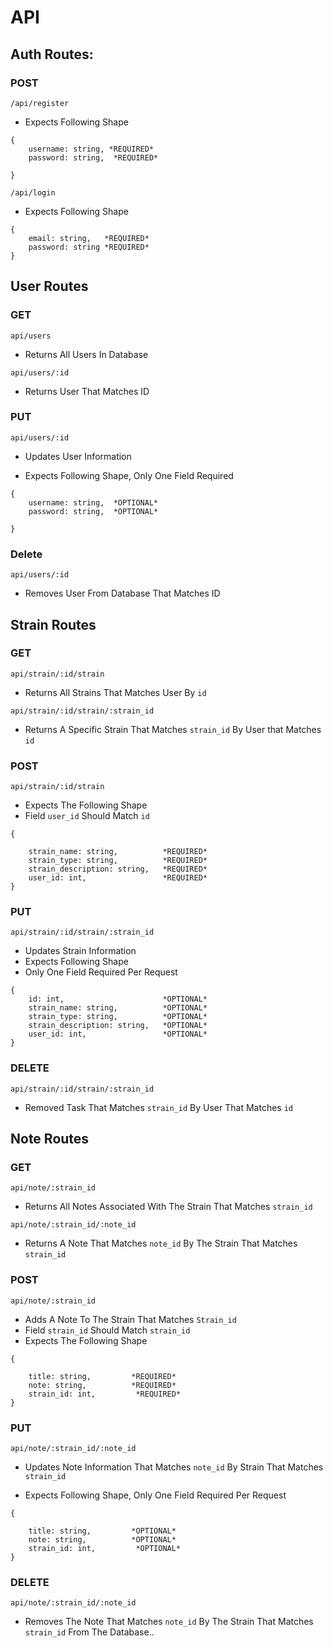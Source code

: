 # API

## Auth Routes:

### POST
`/api/register`

- Expects Following Shape

```
{
    username: string, *REQUIRED*
    password: string,  *REQUIRED*

}
```

`/api/login`

- Expects Following Shape

```
{
    email: string,   *REQUIRED*
    password: string *REQUIRED*
}
```

## User Routes

### GET

`api/users`

- Returns All Users In Database

`api/users/:id`

- Returns User That Matches ID

### PUT

`api/users/:id`

- Updates User Information

- Expects Following Shape, Only One Field Required

```
{
    username: string,  *OPTIONAL*
    password: string,  *OPTIONAL*

}
```

### Delete

`api/users/:id`

- Removes User From Database That Matches ID

## Strain Routes

### GET

`api/strain/:id/strain`

- Returns All Strains That Matches User By `id`

`api/strain/:id/strain/:strain_id`

- Returns A Specific Strain That Matches `strain_id` By User that Matches `id`

### POST

`api/strain/:id/strain`

- Expects The Following Shape
- Field `user_id` Should Match `id`

```
{

    strain_name: string,          *REQUIRED*
    strain_type: string,          *REQUIRED*
    strain_description: string,   *REQUIRED*
    user_id: int,                 *REQUIRED*
}
```

### PUT

`api/strain/:id/strain/:strain_id`

- Updates Strain Information
- Expects Following Shape
- Only One Field Required Per Request

```
{
    id: int,                      *OPTIONAL*
    strain_name: string,          *OPTIONAL*
    strain_type: string,          *OPTIONAL*
    strain_description: string,   *OPTIONAL*
    user_id: int,                 *OPTIONAL*
}
```

### DELETE

`api/strain/:id/strain/:strain_id`

- Removed Task That Matches `strain_id` By User That Matches `id`

## Note Routes

### GET

`api/note/:strain_id`

- Returns All Notes Associated With The Strain That Matches `strain_id`

`api/note/:strain_id/:note_id`

- Returns A Note That Matches `note_id` By The Strain That Matches `strain_id`

### POST

`api/note/:strain_id`

- Adds A Note To The Strain That Matches `Strain_id`
- Field `strain_id` Should Match `strain_id`
- Expects The Following Shape

```
{

    title: string,         *REQUIRED*
    note: string,          *REQUIRED*
    strain_id: int,         *REQUIRED*
}
```

### PUT

`api/note/:strain_id/:note_id`

- Updates Note Information That Matches `note_id` By Strain That Matches `strain_id`

- Expects Following Shape, Only One Field Required Per Request

```
{

    title: string,         *OPTIONAL*
    note: string,          *OPTIONAL*
    strain_id: int,         *OPTIONAL*
}
```

### DELETE

`api/note/:strain_id/:note_id`

- Removes The Note That Matches `note_id` By The Strain That Matches `strain_id` From The Database..
